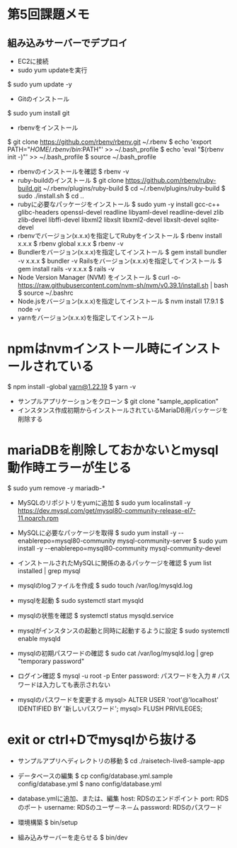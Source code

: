 # 第5回課題メモ
## 組み込みサーバーでデプロイ
- EC2に接続
- sudo yum updateを実行

$ sudo yum update -y
- Gitのインストール

$ sudo yum install git
- rbenvをインストール

$ git clone https://github.com/rbenv/rbenv.git ~/.rbenv
$ echo 'export PATH="$HOME/.rbenv/bin:$PATH"' >> ~/.bash_profile
$ echo 'eval "$(rbenv init -)"' >> ~/.bash_profile
$ source ~/.bash_profile
- rbenvのインストールを確認
$ rbenv -v
- ruby-buildのインストール
$ git clone https://github.com/rbenv/ruby-build.git ~/.rbenv/plugins/ruby-build
$ cd ~/.rbenv/plugins/ruby-build
$ sudo ./install.sh
$ cd ..
- rubyに必要なパッケージをインストール
$ sudo yum -y install gcc-c++ glibc-headers openssl-devel readline libyaml-devel 	readline-devel zlib zlib-devel libffi-devel libxml2 libxslt libxml2-devel libxslt-devel 	sqlite-devel
- rbenvでバージョン(x.x.x)を指定してRubyをインストール
$ rbenv install x.x.x
$ rbenv global x.x.x
$ rbenv -v
- Bundlerをバージョン(x.x.x)を指定してインストール
$ gem install bundler -v x.x.x
$ bundler -v
Railsをバージョン(x.x.x)を指定してインストール
$ gem install rails -v x.x.x
$ rails -v
- Node Version Manager (NVM) をインストール
$ curl -o- https://raw.githubusercontent.com/nvm-sh/nvm/v0.39.1/install.sh | bash
$ source ~/.bashrc
- Node.jsをバージョン(x.x.x)を指定してインストール
$ nvm install 17.9.1
$ node -v
- yarnをバージョン(x.x.x)を指定してインストール
# npmはnvmインストール時にインストールされている
$ npm install -global yarn@1.22.19
$ yarn -v
- サンプルアプリケーションをクローン
$ git clone "sample_application"
- インスタンス作成初期からインストールされているMariaDB用パッケージを削除する
# mariaDBを削除しておかないとmysql動作時エラーが生じる
$ sudo yum remove -y mariadb-*
- MySQLのリポジトリをyumに追加
$ sudo yum localinstall -y 	https://dev.mysql.com/get/mysql80-community-release-el7-11.noarch.rpm
- MySQLに必要なパッケージを取得
$ sudo yum install -y --enablerepo=mysql80-community mysql-community-server
$ sudo yum install -y --enablerepo=mysql80-community mysql-community-devel
- インストールされたMySQLに関係のあるパッケージを確認
$ yum list installed | grep mysql
- mysqlのlogファイルを作成
$ sudo touch /var/log/mysqld.log
- mysqlを起動
$ sudo systemctl start mysqld
- mysqlの状態を確認
$ systemctl status mysqld.service
- mysqlがインスタンスの起動と同時に起動するように設定
$ sudo systemctl enable mysqld
- mysqlの初期パスワードの確認
$ sudo cat /var/log/mysqld.log | grep "temporary password"

- ログイン確認
$ mysql -u root -p
Enter password: パスワードを入力 # パスワードは入力しても表示されない
- mysqlのパスワードを変更する
mysql> ALTER USER 'root'@'localhost' IDENTIFIED BY '新しいパスワード';
mysql> FLUSH PRIVILEGES;
# exit or ctrl+Dでmysqlから抜ける
- サンプルアプリへディレクトリの移動
$ cd ./raisetech-live8-sample-app

- データベースの編集
$ cp config/database.yml.sample config/database.yml
$ nano config/database.yml
- database.ymlに追加、または、編集
host: RDSのエンドポイント
port: RDSのポート
username: RDSのユーザ－ネ－ム
password: RDSのパスワード
- 環境構築
$ bin/setup
- 組み込みサーバーを走らせる
$ bin/dev
